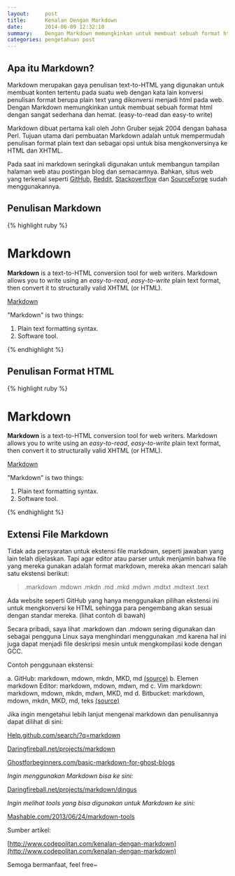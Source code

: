 ```yaml
---
layout:     post
title:      Kenalan Dengan Markdown
date:       2014-06-09 12:32:18
summary:    Dengan Markdown memungkinkan untuk membuat sebuah format html dengan sangat sederhana dan hemat. (easy-to-read dan easy-to write)
categories: pengetahuan post
---
```


## Apa itu Markdown? 

Markdown merupakan gaya penulisan text-to-HTML yang digunakan untuk membuat konten tertentu pada suatu web dengan kata lain konversi penulisan format berupa plain text yang dikonversi menjadi html pada web. Dengan Markdown memungkinkan untuk membuat sebuah format html dengan sangat sederhana dan hemat. (easy-to-read dan easy-to write)

Markdown dibuat pertama kali oleh <span class="blue">John Gruber sejak 2004 dengan bahasa Perl.</span> Tujuan utama dari pembuatan Markdown adalah untuk mempermudah penulisan format plain text dan sebagai opsi untuk bisa mengkonversinya ke HTML dan XHTML.

Pada saat ini markdown seringkali digunakan untuk membangun tampilan halaman web atau postingan blog dan semacamnya. Bahkan, situs web yang terkenal seperti [GitHub](https://github.com), [Reddit](www.reddit.com), [Stackoverflow](http://stackoverflow.com) dan [SourceForge](http://sourceforge.net) sudah menggunakannya.

## Penulisan Markdown

{% highlight ruby %}
# Markdown

**Markdown** is a text-to-HTML conversion tool for web writers. 
Markdown allows you to write using an *easy-to-read*, *easy-to-write* plain text format, 
then convert it to structurally valid XHTML (or HTML).

[Markdown](http://daringfireball.net/projects/markdown/ "Markdown")

"Markdown" is two things:

1. Plain text formatting syntax.
2. Software tool.

{% endhighlight %}

## Penulisan Format HTML

{% highlight ruby %}
<h1>Markdown</h1>

<p><strong>Markdown</strong> is a text-to-HTML conversion tool for web writers. 
Markdown allows you to write using an <em>easy-to-read</em>, <em>easy-to-write</em> plain text format, 
then convert it to structurally valid XHTML (or HTML).</p>

<p><a href="http://daringfireball.net/projects/markdown/" title="Markdown">Markdown</a></p>

<p>"Markdown" is two things:</p>

<ol>
	<li>Plain text formatting syntax.</li>
	<li>Software tool.</li>
</ol>

{% endhighlight %}

## Extensi File Markdown

Tidak ada persyaratan untuk ekstensi file markdown, seperti jawaban yang lain telah dijelaskan. Tapi agar editor atau parser untuk menjamin bahwa file yang mereka gunakan adalah format markdown, mereka akan mencari salah satu ekstensi berikut:

> .markdown
.mdown
.mkdn
.md
.mkd
.mdwn
.mdtxt
.mdtext
.text

Ada website seperti GitHub yang hanya menggunakan pilihan ekstensi ini untuk mengkonversi ke HTML sehingga para pengembang akan sesuai dengan standar mereka. (lihat contoh di bawah)

Secara pribadi, saya lihat .markdown dan .mdown sering digunakan dan sebagai pengguna Linux saya menghindari menggunakan .md karena hal ini juga dapat menjadi file deskripsi mesin untuk mengkompilasi kode dengan GCC.

Contoh penggunaan ekstensi:

a. GitHub: markdown, mdown, mkdn, MKD, md [(source)](https://github.com/github/markup/blob/b865add2e053f8cea3d7f4d9dcba001bdfd78994/lib/github/markups.rb#L1)
b. Elemen markdown Editor: markdown, mdown, mdwn, md
c. Vim markdown: markdown, mdown, mkdn, mdwn, MKD, md
d. Bitbucket: markdown, mdown, mkdn, MKD, md, teks [(source)](https://confluence.atlassian.com/display/BITBUCKET/Display+README+text+on+the+overview#DisplayREADMEtextontheoverview-Filenamingandprecedence)

Jika ingin mengetahui lebih lanjut mengenai markdown dan penulisannya dapat dilihat di sini:

[Help.github.com/search/?q=markdown](https://help.github.com/search/?q=markdown)

[Daringfireball.net/projects/markdown](Daringfireball.net/projects/markdown)


[Ghostforbeginners.com/basic-markdown-for-ghost-blogs](http://ghostforbeginners.com/basic-markdown-for-ghost-blogs)

*Ingin menggunakan Markdown bisa ke sini:*

[Daringfireball.net/projects/markdown/dingus](http://daringfireball.net/projects/markdown/dingus)

*Ingin melihat tools yang bisa digunakan untuk Markdown ke sini:*

[Mashable.com/2013/06/24/markdown-tools](http://mashable.com/2013/06/24/markdown-tools)

Sumber artikel: 

[http://www.codepolitan.com/kenalan-dengan-markdown](http://www.codepolitan.com/kenalan-dengan-markdown)

Semoga bermanfaat, feel free~
